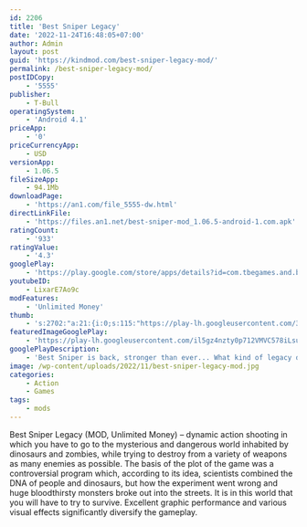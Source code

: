 ```yaml
---
id: 2206
title: 'Best Sniper Legacy'
date: '2022-11-24T16:48:05+07:00'
author: Admin
layout: post
guid: 'https://kindmod.com/best-sniper-legacy-mod/'
permalink: /best-sniper-legacy-mod/
postIDCopy:
    - '5555'
publisher:
    - T-Bull
operatingSystem:
    - 'Android 4.1'
priceApp:
    - '0'
priceCurrencyApp:
    - USD
versionApp:
    - 1.06.5
fileSizeApp:
    - 94.1Mb
downloadPage:
    - 'https://an1.com/file_5555-dw.html'
directLinkFile:
    - 'https://files.an1.net/best-sniper-mod_1.06.5-android-1.com.apk'
ratingCount:
    - '933'
ratingValue:
    - '4.3'
googlePlay:
    - 'https://play.google.com/store/apps/details?id=com.tbegames.and.best_sniper_shooting'
youtubeID:
    - LixarE7Ao9c
modFeatures:
    - 'Unlimited Money'
thumb:
    - 's:2702:"a:21:{i:0;s:115:"https://play-lh.googleusercontent.com/3dNvs0wpVyqohyeM2Be4p17x0WeZcY05HNA6TZerpdz3hf66bXLGX9QY7MVLUia4Wck=w526-h296";i:1;s:114:"https://play-lh.googleusercontent.com/VzfrifR7W_qci_EtIF0Iou9NcruONd0gYSCoCKIeH4gfPl4hP__49wq_HO2NGAML7w=w526-h296";i:2;s:115:"https://play-lh.googleusercontent.com/tfoLUhwObiH7Z0aoydQJ4a5RVQnCC5gnF3WtjyHdtWr0pDUxtT4MXbBasdFDEtSo6U4=w526-h296";i:3;s:114:"https://play-lh.googleusercontent.com/mwAySSfN-6DPJ7ZovATb1X3wYuvhQvXn4mBJb3H6NWuSrpSpbKCxTkYIIAXOMYKJlQ=w526-h296";i:4;s:116:"https://play-lh.googleusercontent.com/Ag8Y1h1-4Y813Y1q1XeQmTnnIvI36fN6XyVDaqPDMLxBK7EkrnW2hPTmlh1wUjQ_koVG=w526-h296";i:5;s:116:"https://play-lh.googleusercontent.com/lFG-ZO1o69iCg8u3BoIoa7ai-yzjPT2gu7FktM0lG2_AFLKbrU4m-XzIs3ZvYsjnaUTC=w526-h296";i:6;s:115:"https://play-lh.googleusercontent.com/BAgGzvlfmtIUViWsFOXy7EMx254Rz5kqWYCu8HwRKAcmD66-95ILIz5Z8xBzK6SJZ8U=w526-h296";i:7;s:115:"https://play-lh.googleusercontent.com/Et1vDAneBlZQAHSOVufKvFUmAUGfbn8L8u9zPLj6EDMXr6DccvqjqqAnD5zEPQDivLk=w526-h296";i:8;s:115:"https://play-lh.googleusercontent.com/Oph8ZEnC-rfI_7bnjWqCVDUHJSegtif3KBBXfqyT2kXl5BL0hMtzUa9L5OwZ5dpJgNM=w526-h296";i:9;s:115:"https://play-lh.googleusercontent.com/3T-MNpZi7DwGUmZ6m30WWqYOL0yT_Zi1I5l900m7_hieWvmSG-VurQcoWI2rhO5VcqU=w526-h296";i:10;s:114:"https://play-lh.googleusercontent.com/BAMAR8_HVOUoO8G5egLevICTtYfwXgNRhmSCIRVQ6a5CVoBicLn4ZQOgwlC4uGC6cQ=w526-h296";i:11;s:114:"https://play-lh.googleusercontent.com/el1EqxhODsAHGm6Xgx5s1ZaI8HOCL_LDGrOLv26-HKtyC2mrkAiSG9DkRva92zJD5w=w526-h296";i:12;s:114:"https://play-lh.googleusercontent.com/2X19AcJzyCf20jmfJ9bri2msmAUV4e1lxsuSwcUAw0-P0mYBiegG4Mi4uCh_o_wd1g=w526-h296";i:13;s:114:"https://play-lh.googleusercontent.com/oLRR6ADDYDvfuYHRcP_QYzYUzUhVIEAjra--boNOXO4XQZh87YxpHyzL6G9__2-4Aw=w526-h296";i:14;s:115:"https://play-lh.googleusercontent.com/G1PCghaDsmfMfLZyPQTE_CMV5lBv0C4V3q8RkCzzNB6VvsEnxW1x4maHEzw-eYwVXco=w526-h296";i:15;s:115:"https://play-lh.googleusercontent.com/X99mAChK9rW8Rsi5h6eZq42cjRP2vN2p0rxcb5wPOOL-9IBLWVHl0A9rNFAifzxBKIc=w526-h296";i:16;s:115:"https://play-lh.googleusercontent.com/PSg-HB-lHiLO9wU-irDF02_P02cH8_ecwdXr169QBryT8ACzFtgpSXApIWvJ6wp8DjA=w526-h296";i:17;s:115:"https://play-lh.googleusercontent.com/VCaHvUNq0ZfYmiu1cV_tkrKT_OlfjOqBgMw4L9yAQZbnHDAoPPG_ez9U6olmmk083l4=w526-h296";i:18;s:115:"https://play-lh.googleusercontent.com/XsY9y3NkyN8jya4_llyvf2JhoUstYcTIXi4dK7jr80zD7EUMBivGcxnhkwhpKPxL6y4=w526-h296";i:19;s:116:"https://play-lh.googleusercontent.com/OGRu87jfIHl_hA8DFrlqnw_gyD1SZUTXJg1EkXXJELr2WIzvGf3KTg9NDt0GXH5TEg0D=w526-h296";i:20;s:114:"https://play-lh.googleusercontent.com/46nLw4Xnr6Gp4rLRMWptXLqHDWTnyFxHXjBnd0Loh2Q-BReulRj5gUDg9AkXEsODzg=w526-h296";}";'
featuredImageGooglePlay:
    - 'https://play-lh.googleusercontent.com/il5gz4nzty0p712VMVC578iLsuxrEAz8WfMxizNocqFh0HRUh2cm2hucFz8yx3hT4Wg'
googlePlayDescription:
    - 'Best Sniper is back, stronger than ever... What kind of legacy do you want to leave as the last sniper leaving on Earth? Breathe in and ready your weapon!Have you got what it takes to bring down wild dinosaurs and bloodthirsty zombies in the ultimate hunting game?.A failed experiment has created monstrous creations that roam Earth’s post-apocalyptic wasteland. As an elite shooter, you must now hunt to survive. Complete missions to unlock powerful new weapons and become the ultimate sniper.'
image: /wp-content/uploads/2022/11/best-sniper-legacy-mod.jpg
categories:
    - Action
    - Games
tags:
    - mods
---
```


Best Sniper Legacy (MOD, Unlimited Money) – dynamic action shooting in which you have to go to the mysterious and dangerous world inhabited by dinosaurs and zombies, while trying to destroy from a variety of weapons as many enemies as possible. The basis of the plot of the game was a controversial program which, according to its idea, scientists combined the DNA of people and dinosaurs, but how the experiment went wrong and huge bloodthirsty monsters broke out into the streets. It is in this world that you will have to try to survive. Excellent graphic performance and various visual effects significantly diversify the gameplay.